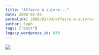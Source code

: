 ```yaml
---
title: "Affaire à suivre..."
date: 2008-02-04
permalink: 2008/02/04/affaire-a-suivre/
author: Soph
tags: ["post"]
legacy_wordpress_id: 830
---
```


[<img src="https://64k.be/wp-content/uploads/2008/02/dsfoutue1.jpg" />](https://64k.be/wp-content/uploads/2008/02/dsfoutue1.jpg)

<!-- excerpt -->
